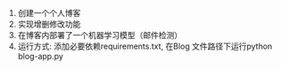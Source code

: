 1. 创建一个个人博客
2. 实现增删修改功能
3. 在博客内部署了一个机器学习模型（邮件检测）
4. 运行方式:  添加必要依赖requirements.txt, 在Blog 文件路径下运行python blog-app.py
